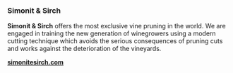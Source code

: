 ### Simonit & Sirch

**Simonit & Sirch** offers the most exclusive vine pruning in the world. We are engaged in training the new generation of winegrowers using a modern cutting technique which avoids the serious consequences of pruning cuts and works against the deterioration of the vineyards. 

**[simonitesirch.com](http://simonitesirch.com)**